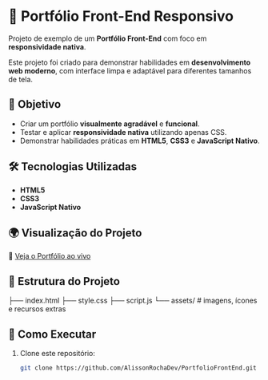 # 🌟 Portfólio Front-End Responsivo

Projeto de exemplo de um **Portfólio Front-End** com foco em **responsividade nativa**.  

Este projeto foi criado para demonstrar habilidades em **desenvolvimento web moderno**, com interface limpa e adaptável para diferentes tamanhos de tela.  

## 🎯 Objetivo
- Criar um portfólio **visualmente agradável** e **funcional**.  
- Testar e aplicar **responsividade nativa** utilizando apenas CSS.  
- Demonstrar habilidades práticas em **HTML5**, **CSS3** e **JavaScript Nativo**.  

## 🛠 Tecnologias Utilizadas
- **HTML5**  
- **CSS3**  
- **JavaScript Nativo**  

## 🌍 Visualização do Projeto
🔗 [Veja o Portfólio ao vivo](https://alissonrochadev.github.io/PortfolioFrontEnd/)  

## 📂 Estrutura do Projeto
├── index.html
├── style.css
├── script.js
└── assets/ # imagens, ícones e recursos extras

## 🚀 Como Executar
1. Clone este repositório:
   ```bash
   git clone https://github.com/AlissonRochaDev/PortfolioFrontEnd.git
